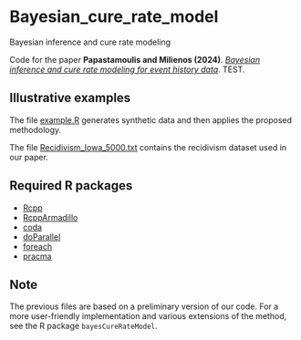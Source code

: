 # Bayesian_cure_rate_model
Bayesian inference and cure rate modeling

Code for the paper **Papastamoulis and Milienos (2024)**. [*Bayesian inference and cure rate
modeling for event history data*](https://doi.org/10.1007/s11749-024-00942-w). TEST. 

## Illustrative examples

The file [example.R](https://github.com/mqbssppe/Bayesian_cure_rate_model/blob/main/example.R) generates synthetic data and then applies the proposed methodology. 

The file [Recidivism_Iowa_5000.txt](https://github.com/mqbssppe/Bayesian_cure_rate_model/blob/main/example.R) contains the recidivism dataset used in our paper. 

## Required R packages
- [Rcpp](https://CRAN.R-project.org/package=Rcpp)
- [RcppArmadillo](https://CRAN.R-project.org/package=RcppArmadillo)
- [coda](https://CRAN.R-project.org/package=coda)
- [doParallel](https://CRAN.R-project.org/package=doParallel)
- [foreach](https://CRAN.R-project.org/package=foreach)
- [pracma](https://CRAN.R-project.org/package=pracma)

## Note 
The previous files are based on a preliminary version of our code. For a more user-friendly implementation and various extensions of the method, see the R package `bayesCureRateModel`. 


